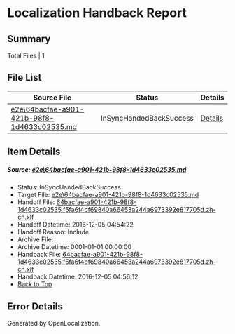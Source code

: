 # <a name='report-top'></a> Localization Handback Report

## Summary
 Total Files | 1

## File List
 Source File | Status | Details 
 ----------- | ------ | ------- 
 [e2e\64bacfae-a901-421b-98f8-1d4633c02535.md](https://github.com/OpenLocalizationTestOrg/ol-test0/blob/2c32b5536a7868cf46b87cf1bfb0bea1548096c8/e2e/64bacfae-a901-421b-98f8-1d4633c02535.md) | InSyncHandedBackSuccess | [Details](#45c0689ff6defba4d4c3a1a33965cee1af35ac9d3)

## Item Details
##### <a name='45c0689ff6defba4d4c3a1a33965cee1af35ac9d3'></a> Source: [e2e\64bacfae-a901-421b-98f8-1d4633c02535.md](https://github.com/OpenLocalizationTestOrg/ol-test0/blob/2c32b5536a7868cf46b87cf1bfb0bea1548096c8/e2e/64bacfae-a901-421b-98f8-1d4633c02535.md)
* Status: InSyncHandedBackSuccess
* Target File: [e2e\64bacfae-a901-421b-98f8-1d4633c02535.md](https://github.com/OpenLocalizationTestOrg/ol-test0-zhcn/blob/db4e9cd111bb7e5ddedb14944f9c91f77f64632b/e2e/64bacfae-a901-421b-98f8-1d4633c02535.md)
* Handoff File: [64bacfae-a901-421b-98f8-1d4633c02535.f5fa6f4bf69840a66453a244a6973392e817705d.zh-cn.xlf](https://github.com/OpenLocalizationTestOrg/ol-test0-handoff/blob/3a1f189009543311fce055420c802b41516d07b3/ol-handoff/OpenLocalizationTestOrg/ol-test0-zhcn/shujia/ht/64bacfae-a901-421b-98f8-1d4633c02535.f5fa6f4bf69840a66453a244a6973392e817705d.zh-cn.xlf)
* Handoff Datetime: 2016-12-05 04:54:22
* Handoff Reason: Include
* Archive File: 
* Archive Datetime: 0001-01-01 00:00:00
* Handback File: [64bacfae-a901-421b-98f8-1d4633c02535.f5fa6f4bf69840a66453a244a6973392e817705d.zh-cn.xlf](https://github.com/OpenLocalizationTestOrg/ol-test0-handback/blob/b35b92d3154f4f7d318e455ccc1e8541bca177cf/ol-handback/OpenLocalizationTestOrg/ol-test0-zhcn/shujia/ht/64bacfae-a901-421b-98f8-1d4633c02535.f5fa6f4bf69840a66453a244a6973392e817705d.zh-cn.xlf)
* Handback Datetime: 2016-12-05 04:56:12
* [Back to Top](#report-top)


## Error Details

Generated by OpenLocalization.
